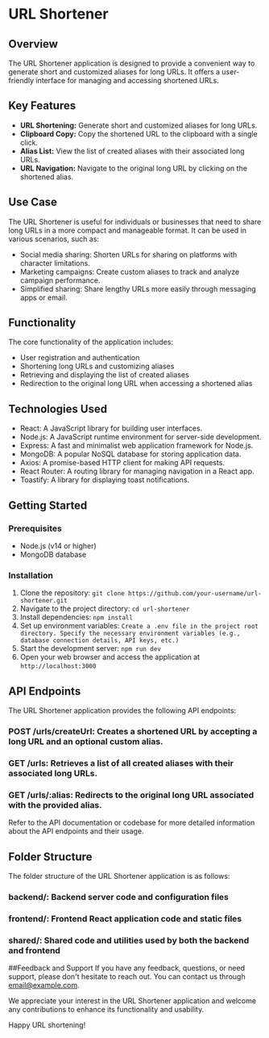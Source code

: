 # URL Shortener

## Overview

The URL Shortener application is designed to provide a convenient way to generate short and customized aliases for long URLs. It offers a user-friendly interface for managing and accessing shortened URLs.

## Key Features

- **URL Shortening:** Generate short and customized aliases for long URLs.
- **Clipboard Copy:** Copy the shortened URL to the clipboard with a single click.
- **Alias List:** View the list of created aliases with their associated long URLs.
- **URL Navigation:** Navigate to the original long URL by clicking on the shortened alias.

## Use Case

The URL Shortener is useful for individuals or businesses that need to share long URLs in a more compact and manageable format. It can be used in various scenarios, such as:

- Social media sharing: Shorten URLs for sharing on platforms with character limitations.
- Marketing campaigns: Create custom aliases to track and analyze campaign performance.
- Simplified sharing: Share lengthy URLs more easily through messaging apps or email.

## Functionality

The core functionality of the application includes:

- User registration and authentication
- Shortening long URLs and customizing aliases
- Retrieving and displaying the list of created aliases
- Redirection to the original long URL when accessing a shortened alias

## Technologies Used

- React: A JavaScript library for building user interfaces.
- Node.js: A JavaScript runtime environment for server-side development.
- Express: A fast and minimalist web application framework for Node.js.
- MongoDB: A popular NoSQL database for storing application data.
- Axios: A promise-based HTTP client for making API requests.
- React Router: A routing library for managing navigation in a React app.
- Toastify: A library for displaying toast notifications.

## Getting Started

### Prerequisites

- Node.js (v14 or higher)
- MongoDB database

### Installation

1. Clone the repository: ```git clone https://github.com/your-username/url-shortener.git```
2. Navigate to the project directory: ```cd url-shortener```
3. Install dependencies: ```npm install```
4. Set up environment variables: ```Create a .env file in the project root directory.
Specify the necessary environment variables (e.g., database connection details, API keys, etc.) ```
5. Start the development server: ```npm run dev```
6. Open your web browser and access the application at ```http://localhost:3000```

## API Endpoints
The URL Shortener application provides the following API endpoints:

### POST /urls/createUrl: Creates a shortened URL by accepting a long URL and an optional custom alias.
### GET /urls: Retrieves a list of all created aliases with their associated long URLs.
### GET /urls/:alias: Redirects to the original long URL associated with the provided alias.
Refer to the API documentation or codebase for more detailed information about the API endpoints and their usage.

## Folder Structure
The folder structure of the URL Shortener application is as follows:

### backend/: Backend server code and configuration files
### frontend/: Frontend React application code and static files
### shared/: Shared code and utilities used by both the backend and frontend

##Feedback and Support
If you have any feedback, questions, or need support, please don't hesitate to reach out. You can contact us through email@example.com.

We appreciate your interest in the URL Shortener application and welcome any contributions to enhance its functionality and usability.

Happy URL shortening!
